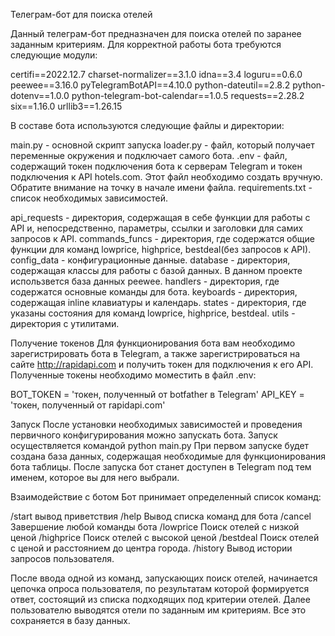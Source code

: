 Телеграм-бот для поиска отелей

Данный телеграм-бот предназначен для поиска отелей по заранее заданным критериям.
Для корректной работы бота требуются следующие модули:

certifi==2022.12.7
charset-normalizer==3.1.0
idna==3.4
loguru==0.6.0
peewee==3.16.0
pyTelegramBotAPI==4.10.0
python-dateutil==2.8.2
python-dotenv==1.0.0
python-telegram-bot-calendar==1.0.5
requests==2.28.2
six==1.16.0
urllib3==1.26.15


В составе бота используются следующие файлы и директории:

main.py - основной скрипт запуска
loader.py - файл, который получает переменные окружения и подключает самого бота.
.env - файл, содержащий токен подключения бота к серверам Telegram и токен подключения к API hotels.com. Этот файл необходимо создать вручную. Обратите внимание на точку в начале имени файла.
requirements.txt - список необходимых зависимостей.

api_requests - директория, содержащая в себе функции для работы с API и, непосредственно, параметры, ссылки и заголовки для самих запросов к API.
commands_funcs - директория, где содержатся общие функции для команд lowprice, highprice, bestdeal(без запросов к API).
config_data - конфигурационные данные.
database - директория, содержащая классы для работы с базой данных. В данном проекте использвется база данных peewee.
handlers - директория, где содержатся основные команды для бота.
keyboards - директория, содержащая inline клавиатуры и календарь.
states - директория, где указаны состояния для команд lowprice, highprice, bestdeal.
utils - директория с утилитами.




Получение токенов
Для функционирования бота вам необходимо зарегистрировать бота в Telegram, а также зарегистрироваться на сайте http://rapidapi.com и получить токен для подключения к его API.
Полученные токены необходимо моместить в файл .env:

BOT_TOKEN = 'токен, полученный от botfather в Telegram'
API_KEY = 'токен, полученный от rapidapi.com'


Запуск
После установки необходимых зависимостей и проведения первичного конфигурирования можно запускать бота.
Запуск осуществляется командой python main.py
При первом запуске будет создана база данных, содержащая необходимые для функционирования бота таблицы.
После запуска бот станет доступен в Telegram под тем именем, которое вы для него выбрали.

Взаимодействие с ботом
Бот принимает определенный список команд:


/start 
вывод приветствия
/help 
Вывод списка команд для бота
/cancel 
Завершение любой команды бота
/lowprice 
Поиск отелей с низкой ценой
/highprice 
Поиск отелей с высокой ценой
/bestdeal 
Поиск отелей с ценой и расстоянием до центра города.
/history 
Вывод истории запросов пользователя.

После ввода одной из команд, запускающих поиск отелей, начинается цепочка опроса пользователя, по результатам которой формируется ответ, состоящий из списка подходящих под критерии отелей.
Далее пользователю выводятся отели по заданным им критериям. Все это сохраняется в базу данных.
